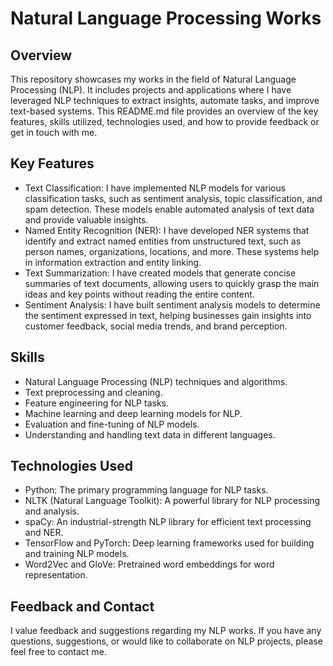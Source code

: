 # Natural Language Processing Works

## Overview
This repository showcases my works in the field of Natural Language Processing (NLP). It includes projects and applications where I have leveraged NLP techniques to extract insights, automate tasks, and improve text-based systems. This README.md file provides an overview of the key features, skills utilized, technologies used, and how to provide feedback or get in touch with me.

## Key Features
- Text Classification: I have implemented NLP models for various classification tasks, such as sentiment analysis, topic classification, and spam detection. These models enable automated analysis of text data and provide valuable insights.
- Named Entity Recognition (NER): I have developed NER systems that identify and extract named entities from unstructured text, such as person names, organizations, locations, and more. These systems help in information extraction and entity linking.
- Text Summarization: I have created models that generate concise summaries of text documents, allowing users to quickly grasp the main ideas and key points without reading the entire content.
- Sentiment Analysis: I have built sentiment analysis models to determine the sentiment expressed in text, helping businesses gain insights into customer feedback, social media trends, and brand perception.

## Skills
- Natural Language Processing (NLP) techniques and algorithms.
- Text preprocessing and cleaning.
- Feature engineering for NLP tasks.
- Machine learning and deep learning models for NLP.
- Evaluation and fine-tuning of NLP models.
- Understanding and handling text data in different languages.

## Technologies Used
- Python: The primary programming language for NLP tasks.
- NLTK (Natural Language Toolkit): A powerful library for NLP processing and analysis.
- spaCy: An industrial-strength NLP library for efficient text processing and NER.
- TensorFlow and PyTorch: Deep learning frameworks used for building and training NLP models.
- Word2Vec and GloVe: Pretrained word embeddings for word representation.

## Feedback and Contact
I value feedback and suggestions regarding my NLP works. If you have any questions, suggestions, or would like to collaborate on NLP projects, please feel free to contact me.
